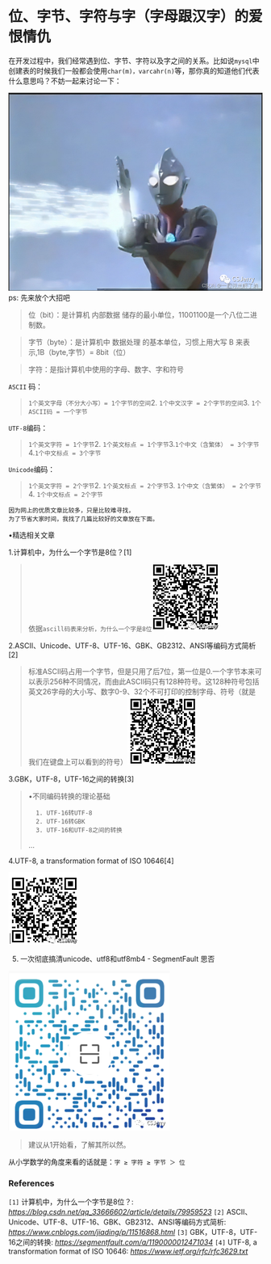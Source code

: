 # 位、字节、字符与字（字母跟汉字）的爱恨情仇

在开发过程中，我们经常遇到位、字节、字符以及字之间的关系。比如说`mysql`中创建表的时候我们一般都会使用`char(m)，varcahr(n)`等，那你真的知道他们代表什么意思吗？不妨一起来讨论一下：

![null](./bit/640-20230910144853823.png)ps: 先来放个大招吧

> 位（bit）：是计算机 内部数据 储存的最小单位，11001100是一个八位二进制数。

> 字节（byte）：是计算机中 数据处理 的基本单位，习惯上用大写 B 来表示,1B（byte,字节）= 8bit（位）

> 字符：是指计算机中使用的字母、数字、字和符号

`ASCII` 码：

> `1个英文字母（不分大小写）= 1个字节的空间`2. `1个中文汉字 = 2个字节的空间`3. `1个ASCII码 = 一个字节`

`UTF-8`编码：

>  `1个英文字符 = 1个字节`2. `1个英文标点 = 1个字节`3.`1个中文（含繁体） = 3个字节`4.`1个中文标点 = 3个字节`

`Unicode`编码：

>  `1个英文字符 = 2个字节`2. `1个英文标点 = 2个字节`3. `1个中文（含繁体） = 2个字节`4. `1个中文标点 = 2个字节`



```
因为网上的优质文章比较多，只是比较难寻找，
为了节省大家时间，我找了几篇比较好的文章放在下面。
```

•精选相关文章

1.计算机中，为什么一个字节是8位？[1]

> 依据`ascill码表来分析，为什么一个字是8位`![null](./bit/640-20230910144853425.png)

2.ASCII、Unicode、UTF-8、UTF-16、GBK、GB2312、ANSI等编码方式简析[2]

> 标准ASCII码占用一个字节，但是只用了后7位，第一位是0.一个字节本来可以表示256种不同情况，而由此ASCII码只有128种符号。这128种符号包括英文26字母的大小写、数字0-9、32个不可打印的控制字母、符号（就是我们在键盘上可以看到的符号）![null](./bit/640-20230910144853463.png)

3.GBK，UTF-8，UTF-16之间的转换[3]

> •不同编码转换的理论基础
>
> ```
>   1. UTF-16转UTF-8
>   2. UTF-16转GBK
>   3. UTF-16和UTF-8之间的转换
> ```
>
> ...

4.UTF-8, a transformation format of ISO 10646[4]

![null](./bit/640-20230910144853486.png)



5. 一次彻底搞清unicode、utf8和utf8mb4 - SegmentFault 思否

![img](./bit/640-20230910144853635.png)



> 建议从1开始看，了解其所以然。

从小学数学的角度来看的话就是：`字 ≥ 字符 ≥ 字节 ＞ 位`

### References

`[1]` 计算机中，为什么一个字节是8位？: *https://blog.csdn.net/qq_33666602/article/details/79959523*
`[2]` ASCII、Unicode、UTF-8、UTF-16、GBK、GB2312、ANSI等编码方式简析: *https://www.cnblogs.com/jiading/p/11516868.html*
`[3]` GBK，UTF-8，UTF-16之间的转换: *https://segmentfault.com/a/1190000012471034*
`[4]` UTF-8, a transformation format of ISO 10646: *https://www.ietf.org/rfc/rfc3629.txt*
